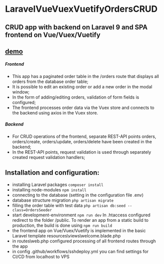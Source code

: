 # LaravelVueVuexVuetifyOrdersCRUD
 
## CRUD app with backend on Laravel 9 and SPA frontend on Vue/Vuex/Vuetify

## [demo](http://orders-crud.alenev.name)


##### Frontend
- This app has a paginated order table in the /orders route that displays all orders from the database order table;
- It is possible to edit an existing order or add a new order in the modal window;
- In the form of adding/editing orders, validation of form fields is configured;
- The frontend processes order data via the Vuex store and connects to the backend using axios in the Vuex store.

##### Backend
- For CRUD operations of the frontend, separate REST-API points orders, orders/create, orders/update, orders/delete have been created in the backend;
- In the REST-API points, request validation is used through separately created request validation handlers; 

## Installation and configuration:

- installing Laravel packages `composer install`
- installing node-modules `npm install`
- connecting to the database (setting in the configuration file .env)
- database structure migration `php artisan migrate`
- filling the order table with test data `php artisan db:seed --class=OrdersSeeder`
- start development-environment `npm run dev` In .htaccess configured redirect to the folder /public. To render an app from a static build to production, the build is done using `npm run build`
- the frontend app on Vue/Vuex/Vuetify is implemented in the basic Laravel template resources\views\welcome.blade.php
- in routes\web.php configured processing of all frontend routes through the app
- in config .github/workflows/sshdeploy.yml you can find settings for CI/CD from localhost to VPS
